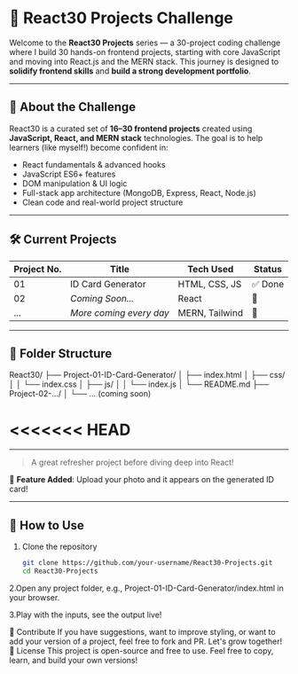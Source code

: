 

# 🚀 React30 Projects Challenge

Welcome to the **React30 Projects** series — a 30-project coding challenge where I build 30 hands-on frontend projects, starting with core JavaScript and moving into React.js and the MERN stack. This journey is designed to **solidify frontend skills** and **build a strong development portfolio**.

---

## 📌 About the Challenge

React30 is a curated set of **16–30 frontend projects** created using **JavaScript, React, and MERN stack** technologies. The goal is to help learners (like myself!) become confident in:

- React fundamentals & advanced hooks
- JavaScript ES6+ features
- DOM manipulation & UI logic
- Full-stack app architecture (MongoDB, Express, React, Node.js)
- Clean code and real-world project structure

---

## 🛠️ Current Projects

| Project No. | Title                    | Tech Used        | Status |
|-------------|--------------------------|------------------|--------|
| 01          | ID Card Generator        | HTML, CSS, JS    | ✅ Done |
| 02          | _Coming Soon..._         | React            | 🚧     |
| ...         | _More coming every day_  | MERN, Tailwind   | 🚧     |

---

## 📂 Folder Structure
React30/
├── Project-01-ID-Card-Generator/
│ ├── index.html
│ ├── css/
│ │ └── index.css
│ ├── js/
│ │ └── index.js
│ └── README.md
├── Project-02-.../
│ └── ... (coming soon)


<<<<<<< HEAD
=======
---


>  A great refresher project before diving deep into React!

📸 **Feature Added**: Upload your photo and it appears on the generated ID card!

---

## 🚀 How to Use

1. Clone the repository  
   ```bash
   git clone https://github.com/your-username/React30-Projects.git
   cd React30-Projects
2.Open any project folder, e.g.,
Project-01-ID-Card-Generator/index.html in your browser.

3.Play with the inputs, see the output live!


🤝 Contribute
If you have suggestions, want to improve styling, or want to add your version of a project, feel free to fork and PR. Let's grow together!
🌈 License
This project is open-source and free to use. Feel free to copy, learn, and build your own versions!

